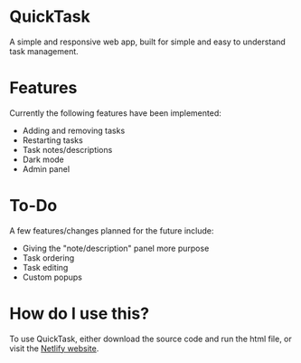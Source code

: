 # QuickTask
A simple and responsive web app, built for simple and easy to understand task management.

# Features
Currently the following features have been implemented:
- Adding and removing tasks
- Restarting tasks
- Task notes/descriptions
- Dark mode
- Admin panel

# To-Do
A few features/changes planned for the future include:
- Giving the "note/description" panel more purpose
- Task ordering
- Task editing
- Custom popups

# How do I use this?
To use QuickTask, either download the source code and run the html file, or visit the [Netlify website](https://quicktask-favless.netlify.app/).
